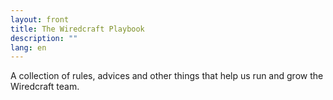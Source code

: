 ```yaml
---
layout: front
title: The Wiredcraft Playbook
description: ""
lang: en
---
```


A collection of rules, advices and other things that help us run and grow the
Wiredcraft team.
